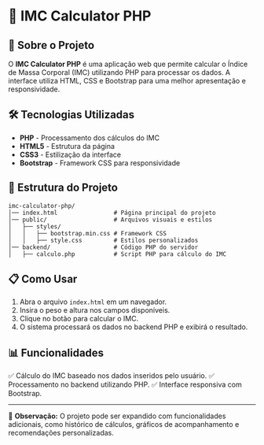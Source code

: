 # 📌 IMC Calculator PHP

## 📖 Sobre o Projeto

O **IMC Calculator PHP** é uma aplicação web que permite calcular o Índice de Massa Corporal (IMC) utilizando PHP para processar os dados. A interface utiliza HTML, CSS e Bootstrap para uma melhor apresentação e responsividade.

## 🛠 Tecnologias Utilizadas

- **PHP** - Processamento dos cálculos do IMC
- **HTML5** - Estrutura da página
- **CSS3** - Estilização da interface
- **Bootstrap** - Framework CSS para responsividade

## 📂 Estrutura do Projeto

```
imc-calculator-php/
│── index.html                # Página principal do projeto
│── public/                   # Arquivos visuais e estilos
│   ├── styles/
│   │   ├── bootstrap.min.css # Framework CSS
│   │   ├── style.css         # Estilos personalizados
│── backend/                  # Código PHP do servidor
│   ├── calculo.php           # Script PHP para cálculo do IMC
```

## 📋 Como Usar

1. Abra o arquivo `index.html` em um navegador.
2. Insira o peso e altura nos campos disponíveis.
3. Clique no botão para calcular o IMC.
4. O sistema processará os dados no backend PHP e exibirá o resultado.

## 📊 Funcionalidades

✅ Cálculo do IMC baseado nos dados inseridos pelo usuário.
✅ Processamento no backend utilizando PHP.
✅ Interface responsiva com Bootstrap.

---

📌 **Observação:** O projeto pode ser expandido com funcionalidades adicionais, como histórico de cálculos, gráficos de acompanhamento e recomendações personalizadas.
